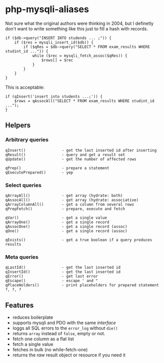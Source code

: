 # php-mysqli-aliases

Not sure what the original authors were thinking in 2004, but I definetly don't want to write
something like this just to fill a hash with records.

    if ($db->query("INSERT INTO studends ... ;")) {
        if ($res = mysqli_insert_id($db)) {
            if ($qRes = $db->query("SELECT * FROM exam_results WHERE studint_id ...")) {
                while ($rec = mysqli_fetch_assoc($qRes)) {
                    $rows[] = $rec
                }
            }
        }
    }

This is acceptable:

    if (qInsert('insert into students ...;')) {
        $rows = qAssocAll("SELECT * FROM exam_results WHERE studint_id ...");
    }


## Helpers

### Arbitrary queries

    qInsert()                - get the last inserted id after inserting
    qResult()                - query and get a result set
    qUpdate()                - get the number of affected rows

    qPrep()                  - prepare a statement
    qExecutePrepared()       - yep

### Select queries

    qArrayAll()              - get array (hydrate: both)
    qAssocAll()              - get array (hydrate: associative)
    qArrayColumnAll()        - get a column from several rows
    qPrepFetch()             - prepare, execute and fetch

    qVar()                   - get a single value
    qArrayOne()              - get a single record
    qAssocOne()              - get a single record (assoc)
    qOne()                   - get a single record (assoc)

    qExists()                - get a true boolean if a query produces results

### Meta queries

    qLastId()                - get the last inserted id
    qInsertId()              - get the last inserted id
    qError()                 - get last error
    qEscape()                - escape ' and "
    qPlaceHolders()          - print placeholders for prepared statement ?, ?, ?


## Features

- reduces boilerplate
- supports mysqli and PDO with the same *interface*
- loggs all SQL errors to the `error_log` without `die()`
- returns `array` instead of `false`, empty or not.
- fetch one column as a flat list
- fetch a single value
- fetches in bulk (no while-fetch-one)
- returns the *raw* result object or resource if you need it
